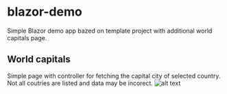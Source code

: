 # blazor-demo
Simple Blazor demo app bazed on template project with additional world capitals page.

## World capitals
Simple page with controller for fetching the capital city of selected country. Not all coutries are listed and data may be incorect. 
![alt text](https://raw.githubusercontent.com/josipklaric/blazor-demo/blob/master/Resources/BlazorDemo_CapitalsPage.jpg)
